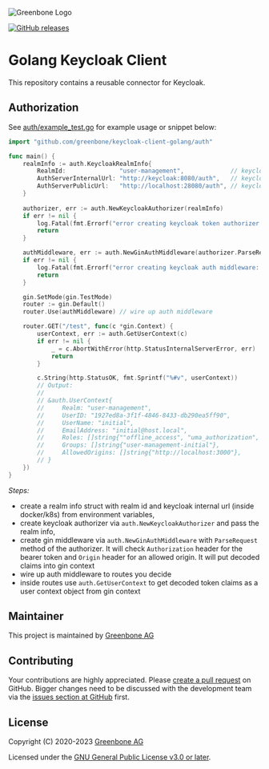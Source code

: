 ![Greenbone Logo](https://www.greenbone.net/wp-content/uploads/gb_new-logo_horizontal_rgb_small.png)

[![GitHub releases](https://img.shields.io/github/release/greenbone/keycloak-client-golang.svg)](https://github.com/greenbone/keycloak-client-golang/releases)

# Golang Keycloak Client

This repository contains a reusable connector for Keycloak.

## Authorization

See [auth/example_test.go](auth/example_test.go) for example usage or snippet below:

```go
import "github.com/greenbone/keycloak-client-golang/auth"

func main() {
    realmInfo := auth.KeycloakRealmInfo{
        RealmId:               "user-management",             // keycloak realm name
        AuthServerInternalUrl: "http://keycloak:8080/auth",   // keycloak server internal url
        AuthServerPublicUrl:   "http://localhost:28080/auth", // keycloak server public url (jwt issuer)
    }
    
    authorizer, err := auth.NewKeycloakAuthorizer(realmInfo)
    if err != nil {
        log.Fatal(fmt.Errorf("error creating keycloak token authorizer: %w", err))
        return
    }

    authMiddleware, err := auth.NewGinAuthMiddleware(authorizer.ParseRequest)
    if err != nil {
        log.Fatal(fmt.Errorf("error creating keycloak auth middleware: %w", err))
        return
    }

    gin.SetMode(gin.TestMode)
    router := gin.Default()
    router.Use(authMiddleware) // wire up auth middleware

    router.GET("/test", func(c *gin.Context) {
        userContext, err := auth.GetUserContext(c)
        if err != nil {
            _ = c.AbortWithError(http.StatusInternalServerError, err)
            return
        }

        c.String(http.StatusOK, fmt.Sprintf("%#v", userContext))
        // Output:
        //
        // &auth.UserContext{
        //     Realm: "user-management", 
        //     UserID: "1927ed8a-3f1f-4846-8433-db290ea5ff90", 
        //     UserName: "initial", 
        //     EmailAddress: "initial@host.local", 
        //     Roles: []string{""offline_access", "uma_authorization", "user", "default-roles-user-management"}, 
        //     Groups: []string{"user-management-initial"}, 
        //     AllowedOrigins: []string{"http://localhost:3000"},
        // }
    })
}
```

*Steps:*

- create a realm info struct with realm id and keycloak internal url (inside docker/k8s) from environment variables,
- create keycloak authorizer via `auth.NewKeycloakAuthorizer` and pass the realm info,
- create gin middleware via `auth.NewGinAuthMiddleware` with `ParseRequest` method of the authorizer. It will check `Authorization` header for the bearer token and `Origin` header for an allowed origin. It will put decoded claims into gin context
- wire up auth middleware to routes you decide
- inside routes use `auth.GetUserContext` to get decoded token claims as a user context object from gin context


## Maintainer

This project is maintained by [Greenbone AG][Greenbone Networks]

## Contributing

Your contributions are highly appreciated. Please
[create a pull request](https://github.com/greenbone/keycloak-client-golang/pulls)
on GitHub. Bigger changes need to be discussed with the development team via the
[issues section at GitHub](https://github.com/greenbone/keycloak-client-golang/issues)
first.

## License

Copyright (C) 2020-2023 [Greenbone AG][Greenbone Networks]

Licensed under the [GNU General Public License v3.0 or later](LICENSE).

[Greenbone Networks]: https://www.greenbone.net/
